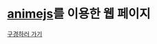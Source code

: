 # [animejs](https://animejs.com)를 이용한 웹 페이지
[구경하러 가기](https://takeaways.github.io/animation-with-anime/)


